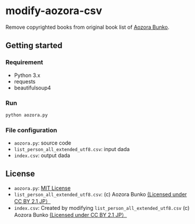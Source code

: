 # modify-aozora-csv
Remove copyrighted books from original book list of [Aozora Bunko](https://www.aozora.gr.jp).

## Getting started
### Requirement
* Python 3.x
* requests
* beautifulsoup4
### Run
```bash
python aozora.py
```
### File configuration
* `aozora.py`: source code
* `list_person_all_extended_utf8.csv`: input dada
* `index.csv`: output dada

## License
* `aozora.py`: [MIT License](https://github.com/kuga-github/modify-aozora-csv/blob/main/LICENSE)
* `list_person_all_extended_utf8.csv`: (c) Aozora Bunko [(Licensed under CC BY 2.1 JP）](https://creativecommons.org/licenses/by/2.1/jp/deed.en)
* `index.csv`: Created by modifying `list_person_all_extended_utf8.csv` (c) Aozora Bunko [(Licensed under CC BY 2.1 JP）](https://creativecommons.org/licenses/by/2.1/jp/deed.en)
